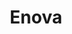 ---
title: Enova
address: Paris Expo Porte de Versailles
website: http://www.enova-event.com
endDate: 2017-09-21
booth: L36
---